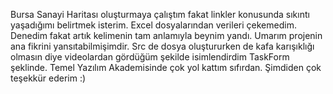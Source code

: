 Bursa Sanayi Haritası oluşturmaya çalıştım fakat linkler konusunda sıkıntı yaşadığımı belirtmek isterim. Excel dosyalarından verileri çekemedim. Denedim fakat artık kelimenin tam anlamıyla beynim yandı. Umarım projenin ana fikrini yansıtabilmişimdir. Src de dosya oluştururken de kafa karışıklığı olmasın diye videolardan gördüğüm şekilde isimlendirdim TaskForm şeklinde. Temel Yazılım Akademisinde çok yol kattım sıfırdan. Şimdiden çok teşekkür ederim :) 
